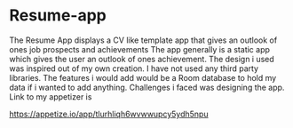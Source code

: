 # Resume-app
The Resume  App displays a CV like template app that gives an outlook of ones job prospects and achievements 
The app generally is a static app which gives the user an outlook of ones achievement.
The design i used was inspired out of my own creation. 
I have not used any third party libraries.
The features i would add would be a Room database to hold my data if i wanted to add anything.
Challenges i faced was designing the app.
Link to my appetizer is

https://appetize.io/app/tlurhliqh6wvwwupcy5ydh5npu
